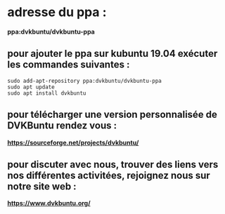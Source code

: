 # adresse du ppa :  
  
**ppa:dvkbuntu/dvkbuntu-ppa**
  
## pour ajouter le ppa sur kubuntu 19.04 exécuter les commandes suivantes :  
  
```
sudo add-apt-repository ppa:dvkbuntu/dvkbuntu-ppa
sudo apt update
sudo apt install dvkbuntu
```
  
## pour télécharger une version personnalisée de DVKBuntu rendez vous :  
  
**https://sourceforge.net/projects/dvkbuntu/**   
  
## pour discuter avec nous, trouver des liens vers nos différentes activitées, rejoignez nous sur notre site web :
**https://www.dvkbuntu.org/**
